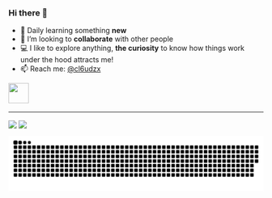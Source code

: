 
### Hi there 👋

- 🌱 Daily learning something <b>new</b>
- :eyes: I’m looking to <b>collaborate</b> with other people
- :computer:     I like to explore anything, <b>the curiosity</b> to know how things work under the hood attracts me!
- 📫 Reach me: [@cl6udzx](https://www.instagram.com/cl6udzx/)
<a href="https://discord.gg/74RPbd9qYq">
<img border="0" src="https://cloud.githubusercontent.com/assets/6291467/26705903/96c2d66e-477c-11e7-9f4e-f3c0efe96c9a.png" width="40" height="40">
</a>

---

<img align="center" src="https://github-readme-stats.vercel.app/api?username=cl6udzx&show_icons=true&count_private=true&theme=rose_pine&hide_border=true&bg_color=0D1117"/>
 <img align="center" src="https://github-readme-stats.vercel.app/api/top-langs/?username=cl6udzx&langs_count=8&count_private=true&layout=compact&theme=rose_pine&hide_border=true&bg_color=0D1117"/>


![Snake animation](https://github.com/cl6udzx/cl6udzx/blob/output/github-contribution-grid-snake.svg)
